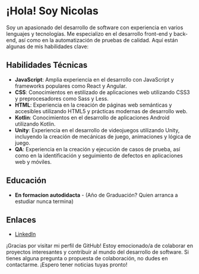 # ¡Hola! Soy Nicolas

Soy un apasionado del desarrollo de software con experiencia en varios lenguajes y tecnologías. Me especializo en el desarrollo front-end y back-end, así como en la automatización de pruebas de calidad. Aquí están algunas de mis habilidades clave:

## Habilidades Técnicas

- **JavaScript**: Amplia experiencia en el desarrollo con JavaScript y frameworks populares como React y Angular.
- **CSS**: Conocimientos en estilizado de aplicaciones web utilizando CSS3 y preprocesadores como Sass y Less.
- **HTML**: Experiencia en la creación de páginas web semánticas y accesibles utilizando HTML5 y prácticas modernas de desarrollo web.
- **Kotlin**: Conocimientos en el desarrollo de aplicaciones Android utilizando Kotlin.
- **Unity**: Experiencia en el desarrollo de videojuegos utilizando Unity, incluyendo la creación de mecánicas de juego, animaciones y lógica de juego.
- **QA**: Experiencia en la creación y ejecución de casos de prueba, así como en la identificación y seguimiento de defectos en aplicaciones web y móviles.


## Educación

- **En formacion autodidacta** - (Año de Graduación? Quien arranca a estudiar nunca termina)


## Enlaces

- [LinkedIn](https://www.linkedin.com/in/nicolas-mata-86391b234/)

¡Gracias por visitar mi perfil de GitHub! Estoy emocionado/a de colaborar en proyectos interesantes y contribuir al mundo del desarrollo de software. Si tienes alguna pregunta o propuesta de colaboración, no dudes en contactarme. ¡Espero tener noticias tuyas pronto!

